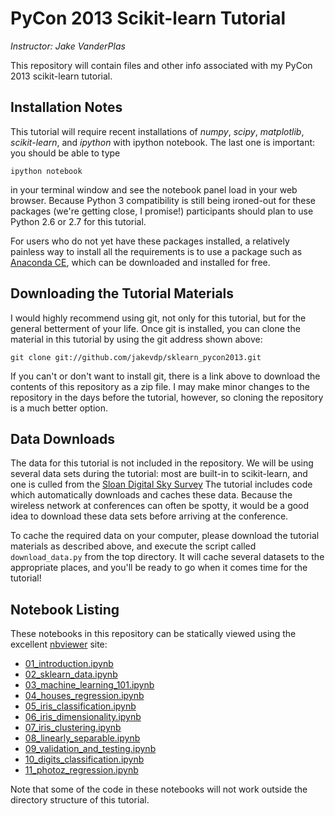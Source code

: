 PyCon 2013 Scikit-learn Tutorial
================================

*Instructor: Jake VanderPlas*

This repository will contain files and other info associated with my PyCon
2013 scikit-learn tutorial.

Installation Notes
------------------
This tutorial will require recent installations of *numpy*, *scipy*,
*matplotlib*, *scikit-learn*, and *ipython* with ipython notebook.
The last one is important: you should be able to type

    ipython notebook

in your terminal window and see the notebook panel load in your web browser.
Because Python 3 compatibility is still being ironed-out for these packages
(we're getting close, I promise!) participants should plan to use Python 2.6
or 2.7 for this tutorial.

For users who do not yet have these  packages installed, a relatively
painless way to install all the requirements is to use a package such as
[Anaconda CE](http://store.continuum.io/ "Anaconda CE"), which can be
downloaded and installed for free.

Downloading the Tutorial Materials
----------------------------------
I would highly recommend using git, not only for this tutorial, but for the
general betterment of your life.  Once git is installed, you can clone the
material in this tutorial by using the git address shown above:

    git clone git://github.com/jakevdp/sklearn_pycon2013.git

If you can't or don't want to install git, there is a link above to download
the contents of this repository as a zip file.  I may make minor changes to
the repository in the days before the tutorial, however, so cloning the
repository is a much better option.

Data Downloads
--------------
The data for this tutorial is not included in the repository.  We will be
using several data sets during the tutorial: most are built-in to
scikit-learn, and one is culled from the
[Sloan Digital Sky Survey](http://skyserver.sdss.org/public/en/)
The tutorial includes code which automatically downloads and caches these
data.  Because the wireless network
at conferences can often be spotty, it would be a good idea to download these
data sets before arriving at the conference.

To cache the required data on your computer, please download the tutorial
materials as described above, and execute the script called
``download_data.py`` from the top directory.  It will cache several datasets
to the appropriate places, and you'll be ready to go when it comes time for
the tutorial!


Notebook Listing
----------------
These notebooks in this repository can be statically viewed using the
excellent [nbviewer](http://nbviewer.ipython.org) site:

- [01_introduction.ipynb](http://nbviewer.ipython.org/urls/raw.github.com/jakevdp/sklearn_pycon2013/master/notebooks/01_introduction.ipynb)
- [02_sklearn_data.ipynb](http://nbviewer.ipython.org/urls/raw.github.com/jakevdp/sklearn_pycon2013/master/notebooks/02_sklearn_data.ipynb)
- [03_machine_learning_101.ipynb](http://nbviewer.ipython.org/urls/raw.github.com/jakevdp/sklearn_pycon2013/master/notebooks/03_machine_learning_101.ipynb)
- [04_houses_regression.ipynb](http://nbviewer.ipython.org/urls/raw.github.com/jakevdp/sklearn_pycon2013/master/notebooks/04_houses_regression.ipynb)
- [05_iris_classification.ipynb](http://nbviewer.ipython.org/urls/raw.github.com/jakevdp/sklearn_pycon2013/master/notebooks/05_iris_classification.ipynb)
- [06_iris_dimensionality.ipynb](http://nbviewer.ipython.org/urls/raw.github.com/jakevdp/sklearn_pycon2013/master/notebooks/06_iris_dimensionality.ipynb)
- [07_iris_clustering.ipynb](http://nbviewer.ipython.org/urls/raw.github.com/jakevdp/sklearn_pycon2013/master/notebooks/07_iris_clustering.ipynb)
- [08_linearly_separable.ipynb](http://nbviewer.ipython.org/urls/raw.github.com/jakevdp/sklearn_pycon2013/master/notebooks/08_linearly_separable.ipynb)
- [09_validation_and_testing.ipynb](http://nbviewer.ipython.org/urls/raw.github.com/jakevdp/sklearn_pycon2013/master/notebooks/09_validation_and_testing.ipynb)
- [10_digits_classification.ipynb](http://nbviewer.ipython.org/urls/raw.github.com/jakevdp/sklearn_pycon2013/master/notebooks/10_digits_classification.ipynb)
- [11_photoz_regression.ipynb](http://nbviewer.ipython.org/urls/raw.github.com/jakevdp/sklearn_pycon2013/master/notebooks/11_photoz_regression.ipynb)

Note that some of the code in these notebooks will not work outside the
directory structure of this tutorial.